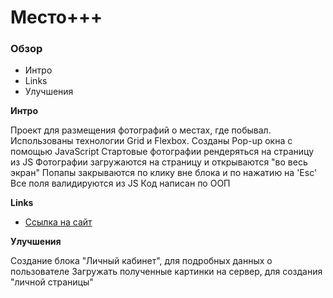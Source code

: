 # Место+++

### Обзор
* Интро
* Links
* Улучшения

**Интро**

Проект для размещения фотографий о местах, где побывал. Использованы технологии Grid и Flexbox.
Созданы Pop-up окна с помощью JavaScript
Стартовые фотографии рендеряться на страницу из JS
Фотографии загружаются на страницу и открываются "во весь экран"
Попапы закрываются по клику вне блока и по нажатию на 'Esc'
Все поля валидируются из JS
Код написан по ООП


**Links**

* [Ссылка на сайт](https://eugenesekachev.github.io/mesto/)

**Улучшения**

Создание блока "Личный кабинет", для подробных данных о пользователе
Загружать полученные картинки на сервер, для создания "личной страницы"


